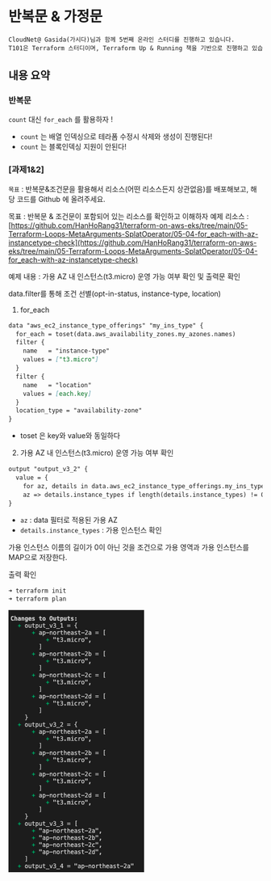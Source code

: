 # 반복문 & 가정문

```markdown
CloudNet@ Gasida(가시다)님과 함께 5번째 온라인 스터디를 진행하고 있습니다. 
T101은 Terraform 스터디이며, Terraform Up & Running 책을 기반으로 진행하고 있습니다. 
```

## 내용 요약

### 반복문

`count` 대신 `for_each` 를 활용하자 !

- `count` 는 배열 인덱싱으로 테라폼 수정시 삭제와 생성이 진행된다!
- `count` 는 블록인덱싱 지원이 안된다!

### [과제1&2]

`목표` : 반복문&조건문을 활용해서 리소스(어떤 리소스든지 상관없음)를 배포해보고, 해당 코드를 Github 에 올려주세요.

목표 : 반복문 & 조건문이 포함되어 있는 리소스를 확인하고 이해하자
예제 리소스 : [https://github.com/HanHoRang31/terraform-on-aws-eks/tree/main/05-Terraform-Loops-MetaArguments-SplatOperator/05-04-for_each-with-az-instancetype-check](https://github.com/HanHoRang31/terraform-on-aws-eks/tree/main/05-Terraform-Loops-MetaArguments-SplatOperator/05-04-for_each-with-az-instancetype-check)



예제 내용 : 가용 AZ 내 인스턴스(t3.micro) 운영 가능 여부 확인 및 출력문 확인

data.filter를 통해 조건 선별(opt-in-status, instance-type, location) 

1) for_each 

```markdown
data "aws_ec2_instance_type_offerings" "my_ins_type" {
  for_each = toset(data.aws_availability_zones.my_azones.names)
  filter {
    name   = "instance-type"
    values = ["t3.micro"]
  }
  filter {
    name   = "location"
    values = [each.key]
  }
  location_type = "availability-zone"
}
```

- toset 은 key와 value와 동일하다

2) 가용 AZ 내 인스턴스(t3.micro) 운영 가능 여부 확인

```markdown
output "output_v3_2" {
  value = {
    for az, details in data.aws_ec2_instance_type_offerings.my_ins_type: 
    az => details.instance_types if length(details.instance_types) != 0 }
}
```

- `az` : data 필터로 적용된 가용 AZ
- `details.instance_types` : 가용 인스턴스 확인

가용 인스턴스 이름의 길이가 0이 아닌 것을 조건으로 가용 영역과 가용 인스턴스를 MAP으로 저장한다.

출력 확인

```markdown
➜ terraform init
➜ terraform plan
```

 

![week5.png](./png/week5.png)